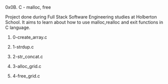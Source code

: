 0x0B. C - malloc, free

Project done during Full Stack Software Engineering studies at Holberton School. It aims to learn about how to use malloc,realloc and exit functions in C language.

1. 0-create_array.c

2. 1-strdup.c

3. 2-str_concat.c

4. 3-alloc_grid.c

5. 4-free_grid.c

